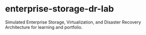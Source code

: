 # enterprise-storage-dr-lab
Simulated Enterprise Storage, Virtualization, and Disaster Recovery Architecture for learning and portfolio.

